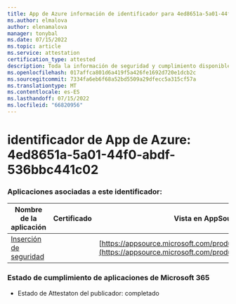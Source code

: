 ```yaml
---
title: App de Azure información de identificador para 4ed8651a-5a01-44f0-abdf-536bbc441c02
ms.author: elmalova
author: elenamalova
manager: tonybal
ms.date: 07/15/2022
ms.topic: article
ms.service: attestation
certification_type: attested
description: Toda la información de seguridad y cumplimiento disponible para 4ed8651a-5a01-44f0-abdf-536bbc441c02.
ms.openlocfilehash: 017affca801d6a419f5a426fe1692d720e1dcb2c
ms.sourcegitcommit: 7334fa6eb6f68a52bd5509a29dfecc5a315cf57a
ms.translationtype: MT
ms.contentlocale: es-ES
ms.lasthandoff: 07/15/2022
ms.locfileid: "66820956"
---
```

# <a name="azure-app-id-4ed8651a-5a01-44f0-abdf-536bbc441c02"></a>identificador de App de Azure: 4ed8651a-5a01-44f0-abdf-536bbc441c02


### <a name="apps-associated-with-this-id"></a>Aplicaciones asociadas a este identificador:
| **Nombre de la aplicación** | **Certificado** | **Vista en AppSource** |
|--------------|---------------|-----------------------|
| [Inserción de seguridad](../forward/WA200002833.md) |  | [https://appsource.microsoft.com/product/office/WA200002833](https://appsource.microsoft.com/product/office/WA200002833) |

### <a name="microsoft-365-app-compliance-status"></a>Estado de cumplimiento de aplicaciones de Microsoft 365
- Estado de Attestaton del publicador: completado
